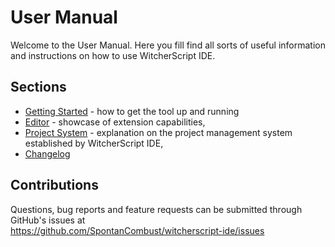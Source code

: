 # User Manual

Welcome to the User Manual. Here you fill find all sorts of useful information and instructions on how to use WitcherScript IDE.

## Sections
- [Getting Started](getting-started.md) - how to get the tool up and running
- [Editor](editor.md) - showcase of extension capabilities,
- [Project System](project-system.md) - explanation on the project management system established by WitcherScript IDE,
- [Changelog](changelog.md)

## Contributions
Questions, bug reports and feature requests can be submitted through GitHub's issues at <br>
<https://github.com/SpontanCombust/witcherscript-ide/issues>